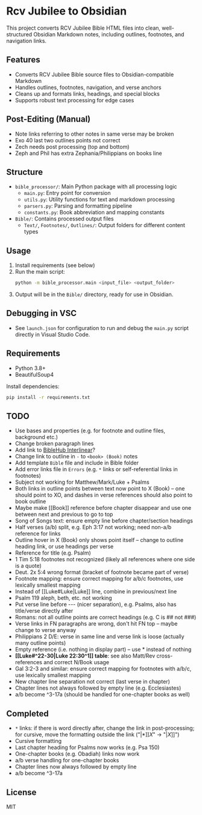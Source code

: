# Rcv Jubilee to Obsidian

This project converts RCV Jubilee Bible HTML files into clean, well-structured Obsidian Markdown notes, including outlines, footnotes, and navigation links.

## Features

- Converts RCV Jubilee Bible source files to Obsidian-compatible Markdown
- Handles outlines, footnotes, navigation, and verse anchors
- Cleans up and formats links, headings, and special blocks
- Supports robust text processing for edge cases

## Post-Editing (Manual)

- Note links referring to other notes in same verse may be broken
- Exo 40 last two outlines points not correct
- Zech needs post processing (top and bottom)
- Zeph and Phil has extra Zephania/Philippians on books line

## Structure

- `bible_processor/`: Main Python package with all processing logic
  - `main.py`: Entry point for conversion
  - `utils.py`: Utility functions for text and markdown processing
  - `parsers.py`: Parsing and formatting pipeline
  - `constants.py`: Book abbreviation and mapping constants
- `Bible/`: Contains processed output files
  - `Text/`, `Footnotes/`, `Outlines/`: Output folders for different content types

## Usage

1. Install requirements (see below)
2. Run the main script:
   ```sh
   python -m bible_processor.main <input_file> <output_folder>
   ```
3. Output will be in the `Bible/` directory, ready for use in Obsidian.

## Debugging in VSC

- See `launch.json` for configuration to run and debug the `main.py` script directly in Visual Studio Code.

## Requirements

- Python 3.8+
- BeautifulSoup4

Install dependencies:
```sh
pip install -r requirements.txt
```

## TODO

- Use bases and properties (e.g. for footnote and outline files, background etc.)
- Change broken paragraph lines
- Add link to [BibleHub Interlinear](https://biblehub.com/interlinear/john/15-19.htm)?
- Change link to outline in `-` to `<book> (Book)` notes
- Add template `Bible` file and include in Bible folder
- Add error links file in `Errors` (e.g. `*` links or self-referential links in footnotes)
- Subject not working for Matthew/Mark/Luke + Psalms
- Both links in outline points between text now point to X (Book) – one should point to XO, and dashes in verse references should also point to book outline
- Maybe make [[Book]] reference before chapter disappear and use one between next and previous to go to top
- Song of Songs text: ensure empty line before chapter/section headings
- Half verses (a/b) split, e.g. Eph 3:17 not working; need non-a/b reference for links
- Outline hover in X (Book) only shows point itself – change to outline heading link, or use headings per verse
- Reference for title (e.g. Psalm)
- 1 Tim 5:18 footnotes not recognized (likely all references where one side is a quote)
- Deut. 2x 5:4 wrong format (bracket of footnote became part of verse)
- Footnote mapping: ensure correct mapping for a/b/c footnotes, use lexically smallest mapping
- Instead of [[Luke#Luke|Luke]] line, combine in previous/next line
- Psalm 119 aleph, beth, etc. not working
- Put verse line before --- (nicer separation), e.g. Psalms, also has title/verse directly after
- Romans: not all outline points are correct headings (e.g. C is ## not ###)
- Verse links in FN paragraphs are wrong, don't hit FN top – maybe change to verse anyway
- Philippians 2 D/E: verse in same line and verse link is loose (actually many outline points)
- Empty reference (i.e. nothing in display part) – use * instead of nothing
- **[[Luke#^22-30|Luke 22:30^1]]  table**: see also Matt/Rev cross-references and correct N/Book usage
- Gal 3:2-3 and similar: ensure correct mapping for footnotes with a/b/c, use lexically smallest mapping
- New chapter line separation not correct (last verse in chapter)
- Chapter lines not always followed by empty line (e.g. Ecclesiastes)
- a/b become ^3-17a (should be handled for one-chapter books as well)

## Completed

- `*` links: if there is word directly after, change the link in post-processing; for cursive, move the formatting outside the link ("|*]]*X*" → "|*X*]]")
- Cursive formatting
- Last chapter heading for Psalms now works (e.g. Psa 150)
- One-chapter books (e.g. Obadiah) links now work
- a/b verse handling for one-chapter books
- Chapter lines now always followed by empty line
- a/b become ^3-17a

## License

MIT
